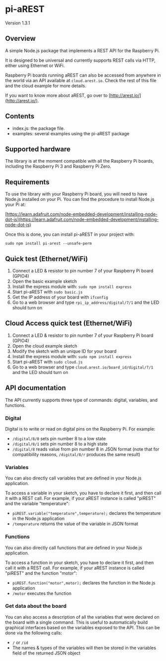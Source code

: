 # pi-aREST

Version 1.3.1

## Overview

A simple Node.js package that implements a REST API for the Raspberry Pi.

It is designed to be universal and currently supports REST calls via HTTP, either using Ethernet or WiFi.

Raspberry Pi boards running aREST can also be accessed from anywhere in the world via an API available at `cloud.arest.io`. Check the rest of this file and the cloud example for more details.

If you want to know more about aREST, go over to [http://arest.io/](http://arest.io/).

## Contents

- index.js: the package file.
- examples: several examples using the pi-aREST package

## Supported hardware

The library is at the moment compatible with all the Raspberry Pi boards, including the Raspberry Pi 3 and Raspberry Pi Zero.

## Requirements

To use the library with your Raspberry Pi board, you will need to have Node.js installed on your Pi. You can find the procedure to install Node.js your Pi at:

[https://learn.adafruit.com/node-embedded-development/installing-node-dot-js](https://learn.adafruit.com/node-embedded-development/installing-node-dot-js)

Once this is done, you can install pi-aREST in your project with:

`sudo npm install pi-arest --unsafe-perm`

## Quick test (Ethernet/WiFi)

1. Connect a LED & resistor to pin number 7 of your Raspberry Pi board (GPIO4)
2. Open the basic example sketch
3. Install the express module with: `sudo npm install express`
3. Start pi-aREST with `sudo basic.js`
4. Get the IP address of your board with `ifconfig`
4. Go to a web browser and type `rpi_ip_address/digital/7/1` and the LED should turn on

## Cloud Access quick test (Ethernet/WiFi)

1. Connect a LED & resistor to pin number 7 of your Raspberry Pi board (GPIO4)
2. Open the cloud example sketch
3. Modify the sketch with an unique ID for your board
3. Install the express module with: `sudo npm install express`
3. Start pi-aREST with `sudo cloud.js`
4. Go to a web browser and type `cloud.arest.io/board_id/digital/7/1` and the LED should turn on

## API documentation

The API currently supports three type of commands: digital, variables, and functions.

### Digital

Digital is to write or read on digital pins on the Raspberry Pi. For example:
  * `/digital/8/0` sets pin number 8 to a low state
  * `/digital/8/1` sets pin number 8 to a high state
  * `/digital/8` reads value from pin number 8 in JSON format (note that for compatibility reasons, `/digital/8/r` produces the same result)

### Variables

You can also directly call variables that are defined in your Node.js application.

To access a variable in your sketch, you have to declare it first, and then call it with a REST call. For example, if your aREST instance is called "piREST" and the variable "temperature":
  * `piREST.variable("temperature",temperature);` declares the temperature in the Node.js application
  * `/temperature` returns the value of the variable in JSON format

### Functions

You can also directly call functions that are defined in your Node.js application.

To access a function in your sketch, you have to declare it first, and then call it with a REST call. For example, if your aREST instance is called "piREST" and the function "motor":
  * `piREST.function("motor",motor);` declares the function in the Node.js application
  * `/motor` executes the function

### Get data about the board

You can also access a description of all the variables that were declared on the board with a single command. This is useful to automatically build graphical interfaces based on the variables exposed to the API. This can be done via the following calls:
  * `/` or `/id`
  * The names & types of the variables will then be stored in the variables field of the returned JSON object

